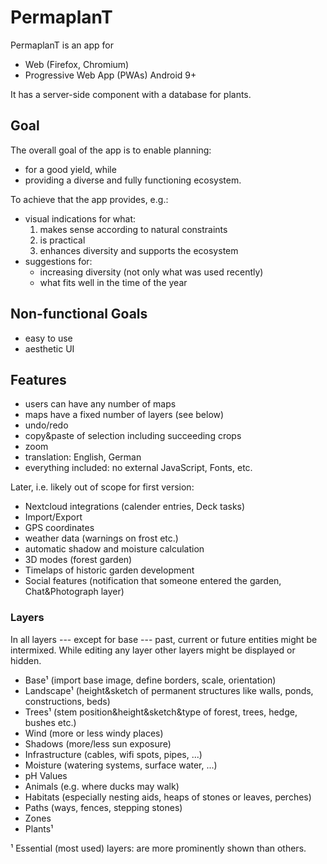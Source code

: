 # PermaplanT

PermaplanT is an app for

- Web (Firefox, Chromium)
- Progressive Web App (PWAs) Android 9+

It has a server-side component with a database for plants.

## Goal

The overall goal of the app is to enable planning:

- for a good yield, while
- providing a diverse and fully functioning ecosystem.

To achieve that the app provides, e.g.:

- visual indications for what:
  1. makes sense according to natural constraints
  2. is practical
  3. enhances diversity and supports the ecosystem
- suggestions for:
  - increasing diversity (not only what was used recently)
  - what fits well in the time of the year

## Non-functional Goals

- easy to use
- aesthetic UI

## Features

- users can have any number of maps
- maps have a fixed number of layers (see below)
- undo/redo
- copy&paste of selection including succeeding crops
- zoom
- translation: English, German
- everything included: no external JavaScript, Fonts, etc.

Later, i.e. likely out of scope for first version:

- Nextcloud integrations (calender entries, Deck tasks)
- Import/Export
- GPS coordinates
- weather data (warnings on frost etc.)
- automatic shadow and moisture calculation
- 3D modes (forest garden)
- Timelaps of historic garden development
- Social features (notification that someone entered the garden, Chat&Photograph layer)

### Layers

In all layers --- except for base --- past, current or future entities might be intermixed.
While editing any layer other layers might be displayed or hidden.

- Base¹ (import base image, define borders, scale, orientation)
- Landscape¹ (height&sketch of permanent structures like walls, ponds, constructions, beds)
- Trees¹ (stem position&height&sketch&type of forest, trees, hedge, bushes etc.)
- Wind (more or less windy places)
- Shadows (more/less sun exposure)
- Infrastructure (cables, wifi spots, pipes, ...)
- Moisture (watering systems, surface water, ...)
- pH Values
- Animals (e.g. where ducks may walk)
- Habitats (especially nesting aids, heaps of stones or leaves, perches)
- Paths (ways, fences, stepping stones)
- Zones
- Plants¹

¹ Essential (most used) layers: are more prominently shown than others.
